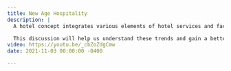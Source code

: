 ```yaml
---
title: New Age Hospitality
description: |
  A hotel concept integrates various elements of hotel services and facilities into a compelling offering for their targeted customers and a unique story is created through what a hotel looks like, how it presents and markets itself. It wasn’t all that long ago that we all were still wondering if we needed to invest further in internet infrastructure. In a period where online guest reviews and social media define the magnitude of success, the traditional rooms selling, and breakfast might not accurately reflect travelers’ expectations. The questions now involve; if the hotels should be retailers, neighborhood gathering places, co-working and co-living spaces or galleries. As a result, the next decade will bring with it a number of disrupting trends and events that will change the “hotel” definition.

  This discussion will help us understand these trends and gain a better understanding of what goes into a hotel concept, and how different elements come together so that these innovations and concepts stand out from the crowd.
video: https://youtu.be/_cbZoZdgCmw
date: 2021-11-03 00:00:00 -0400

---
```

